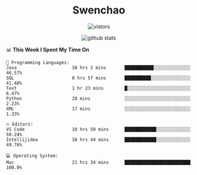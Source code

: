 <h1 align="center">Swenchao</h3>

<p align="center">
  <img src="https://visitor-badge.glitch.me/badge?page_id=Swenchao" alt="vistors" />
</p>

<p align="center">
  <img src="https://github-readme-stats.vercel.app/api?username=Swenchao&count_private=true&show_icons=true&theme=vue-dark&hide_title=true" alt="github stats" />
</p>

<!--START_SECTION:waka-->
📊 **This Week I Spent My Time On** 

```text
💬 Programming Languages: 
Java                     10 hrs 2 mins       ███████████░░░░░░░░░░░░░░   46.57% 
SQL                      8 hrs 57 mins       ██████████░░░░░░░░░░░░░░░   41.48% 
Text                     1 hr 23 mins        █░░░░░░░░░░░░░░░░░░░░░░░░   6.47% 
Python                   28 mins             ░░░░░░░░░░░░░░░░░░░░░░░░░   2.23% 
XML                      17 mins             ░░░░░░░░░░░░░░░░░░░░░░░░░   1.33%

🔥 Editors: 
VS Code                  10 hrs 50 mins      ████████████░░░░░░░░░░░░░   50.24% 
Intellijidea             10 hrs 44 mins      ████████████░░░░░░░░░░░░░   49.76%

💻 Operating System: 
Mac                      21 hrs 34 mins      █████████████████████████   100.0%

```


<!--END_SECTION:waka-->
